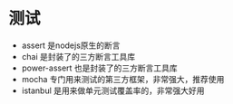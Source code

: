 # 测试

- assert 是nodejs原生的断言
- chai 是封装了的三方断言工具库
- power-assert 也是封装了的三方断言工具库
- mocha 专门用来测试的第三方框架，非常强大，推荐使用
- istanbul 是用来做单元测试覆盖率的，非常强大好用

